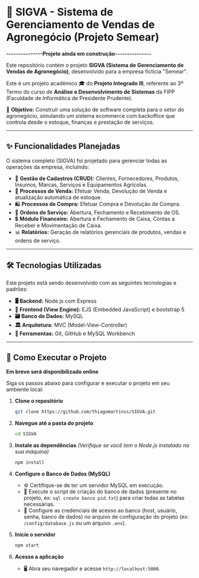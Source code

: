 # 🌱 SIGVA - Sistema de Gerenciamento de Vendas de Agronegócio (Projeto Semear)

**---------------Projeto ainda em construção---------------**

Este repositório contém o projeto **SIGVA (Sistema de Gerenciamento de Vendas de Agronegócio)**, desenvolvido para a empresa fictícia "Semear".

Este é um projeto acadêmico 🎓 do **Projeto Integrado III**, referente ao 3º Termo do curso de **Análise e Desenvolvimento de Sistemas** da FIPP (Faculdade de Informática de Presidente Prudente).

🎯 **Objetivo:** Construir uma solução de software completa para o setor do agronegócio, simulando um sistema ecommerce com backoffice que controla desde o estoque, finanças e prestação de serviços.

---

## ✨ Funcionalidades Planejadas

O sistema completo (SIGVA) foi projetado para gerenciar todas as operações da empresa, incluindo:

* 📝 **Gestão de Cadastros (CRUD):** Clientes, Fornecedores, Produtos, Insumos, Marcas, Serviços e Equipamentos Agrícolas.
* 🛒 **Processos de Venda:** Efetuar Venda, Devolução de Venda e atualização automática de estoque.
* 🛍️ **Processos de Compra:** Efetuar Compra e Devolução de Compra.
* 🔧 **Ordens de Serviço:** Abertura, Fechamento e Recebimento de OS.
* 💲 **Módulo Financeiro:** Abertura e Fechamento de Caixa, Contas a Receber e Movimentação de Caixa.
* 📊 **Relatórios:** Geração de relatórios gerenciais de produtos, vendas e ordens de serviço.

---

## 🛠️ Tecnologias Utilizadas

Este projeto está sendo desenvolvido com as seguintes tecnologias e padrões:

* **🖥️ Backend:** Node.js com Express
* **🎨 Frontend (View Engine):** EJS (Embedded JavaScript) e bootstrap 5
* **🗃️ Banco de Dados:** MySQL
* **🏛️ Arquitetura:** MVC (Model-View-Controller)
* **🧰 Ferramentas:** Git, GitHub e MySQL Workbench

---

## 🚀 Como Executar o Projeto

**Em breve será disponibilizado online**

Siga os passos abaixo para configurar e executar o projeto em seu ambiente local:

1.  **Clone o repositório**
    ```bash
    git clone https://github.com/thiagomartinss/SIGVA.git
    ```

2.  **Navegue até a pasta do projeto**
    ```bash
    cd SIGVA
    ```

3.  **Instale as dependências**
    *(Verifique se você tem o Node.js instalado na sua máquina)*
    ```bash
    npm install
    ```

4.  **Configure o Banco de Dados (MySQL)**
    * ⚙️ Certifique-se de ter um servidor MySQL em execução.
    * 📄 Execute o script de criação do banco de dados (presente no projeto, ex: `sql create banco pid.txt`) para criar todas as tabelas necessárias.
    * 🔑 Configure as credenciais de acesso ao banco (host, usuário, senha, banco de dados) no arquivo de configuração do projeto (ex: `/config/database.js` ou um arquivo `.env`).

5.  **Inicie o servidor**
    ```bash
    npm start
    ```

6.  **Acesse a aplicação**
    * 🖥️ Abra seu navegador e acesse `http://localhost:5000`.
